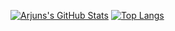 [![Arjuns's GitHub Stats](https://github-readme-stats.vercel.app/api?username=Arjun0023&hide=issues&count_private=true&show_icons=true&theme=calm)](https://github.com/saurabhh-svg-readme-stats)
[![Top Langs](https://github-readme-stats.vercel.app/api/top-langs/?username=Arjun0023&layout=compact&theme=calm)](https://github.com/saurabhh-svg-readme-stats)
